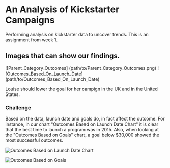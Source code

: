 # An Analysis of Kickstarter Campaigns
Performing analysis on kickstarter data to uncover trends. This is an assignment from week 1.
## Images that can show our findings.
![Parent_Category_Outcomes] (path/to/Parent_Category_Outcomes.png)
![Outcomes_Based_On_Launch_Date] (path/to/Outcomes_Based_On_Launch_Date)

Louise should lower the goal for her campign in the UK and in the United States.

### Challenge
Based on the data, launch date and goals do, in fact affect the outcome. For instance, in our chart "Outcomes Based on Launch Date Chart" it is clear that the best time to launch a program was in 2015. Also, when looking at the "Outcomes Based on Goals" chart, a goal below $30,000 showed the most successful outcomes.

![Outcomes Based on Launch Date Chart](https://user-images.githubusercontent.com/62089134/76696264-9f9f9100-6646-11ea-8281-232fc2e904f6.png)


![Outcomes Based on Goals](https://user-images.githubusercontent.com/62089134/76696268-ac23e980-6646-11ea-92b4-f9f666b49a19.png)




